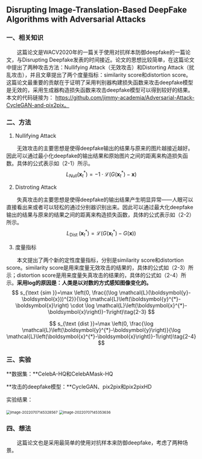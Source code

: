## Disrupting Image-Translation-Based DeepFake Algorithms with Adversarial Attacks
### 一、相关知识

&emsp;&emsp;这篇论文是WACV2020年的一篇关于使用对抗样本防御deepfake的一篇论文，与Disrupting Deepfake发表的时间接近。论文的思想比较简单，在这篇论文中提出了两种攻击方法：Nullifying Attack（无效攻击）和Distorting Attack（扰乱攻击），并且文章提出了两个度量指标：similarity score和distortion score。这篇论文最重要的贡献在于证明了采用判别器构建损失函数来攻击deepfake模型是无效的，采用生成器构造损失函数来攻击deepfake模型可以得到较好的结果。本文的代码链接为： https://github.com/jimmy-academia/Adversarial-Attack-CycleGAN-and-pix2pix。

### 二、方法

1. Nullifying Attack

&emsp;&emsp;无效攻击的主要思想是使得deepfake输出的结果与原来的图片越接近越好。因此可以通过最小化deepfake的输出结果和原始图片之间的距离来构造损失函数。具体的公式表示如（2-1）所示。
$$
L_{Null }\left(\boldsymbol{x}_{t}^{*}\right)=-1 \cdot \mathcal{L}\left(G\left(\boldsymbol{x}_{t}^{*}\right)-\boldsymbol{x}\right)\tag{2-1}
$$

2. Distroting Attack

&emsp;&emsp;失真攻击的主要思想是使得deepfake的输出结果产生明显异常——人眼可以直接看出来或者可以轻松的通过分别器识别出来。因此可以通过最大化deepfake输出的结果与原来的结果之间的距离来构造损失函数，具体的公式表示如（2-2）所示。
$$
L_{\text {Dist }}\left(\boldsymbol{x}_{t}^{*}\right)=\mathcal{L}\left(G\left(\boldsymbol{x}_{t}^{*}\right)-G(\boldsymbol{x})\right)\tag{2-2}
$$

3. 度量指标

&emsp;&emsp;本文提出了两个新的定性度量指标，分别是similarity score和distortion score。similarity score是用来度量无效攻击的结果的，具体的公式如（2-3）所示；distortion score是用来度量失真攻击的结果的，具体的公式如（2-4）所示。**采用log的原因是：人类是以对数的方式感知图像变化的。**
$$
s_{\text {sim }}=\max \left(0, \frac{(\log \mathcal{L}(\boldsymbol{y}-\boldsymbol{x}))^{2}}{\log \mathcal{L}\left(\boldsymbol{y}^{*}-\boldsymbol{x}\right) \cdot \log \mathcal{L}\left(\boldsymbol{x}^{*}-\boldsymbol{x}\right)}-1\right)\tag{2-3}
$$

$$
s_{\text {dist }}=\max \left(0, \frac{\log \mathcal{L}\left(\boldsymbol{y}^{*}-\boldsymbol{y}\right)}{\log \mathcal{L}\left(\boldsymbol{x}^{*}-\boldsymbol{x}\right)}-1\right)\tag{2-4}
$$

### 三、实验

**数据集：**CelebA-HQ和CelebAMask-HQ

**攻击的deepfake模型：**CycleGAN、pix2pix和pix2pixHD

实验结果：

<img src="F:\学习\论文笔记\图片\image-20220707145328567.png" alt="image-20220707145328567" style="zoom:67%;" />

<img src="F:\学习\论文笔记\图片\image-20220707145353636.png" alt="image-20220707145353636" style="zoom:67%;" />

### 四、想法

&emsp;&emsp;这篇论文也是采用最简单的使用对抗样本来防御deepfake，考虑了两种场景。





